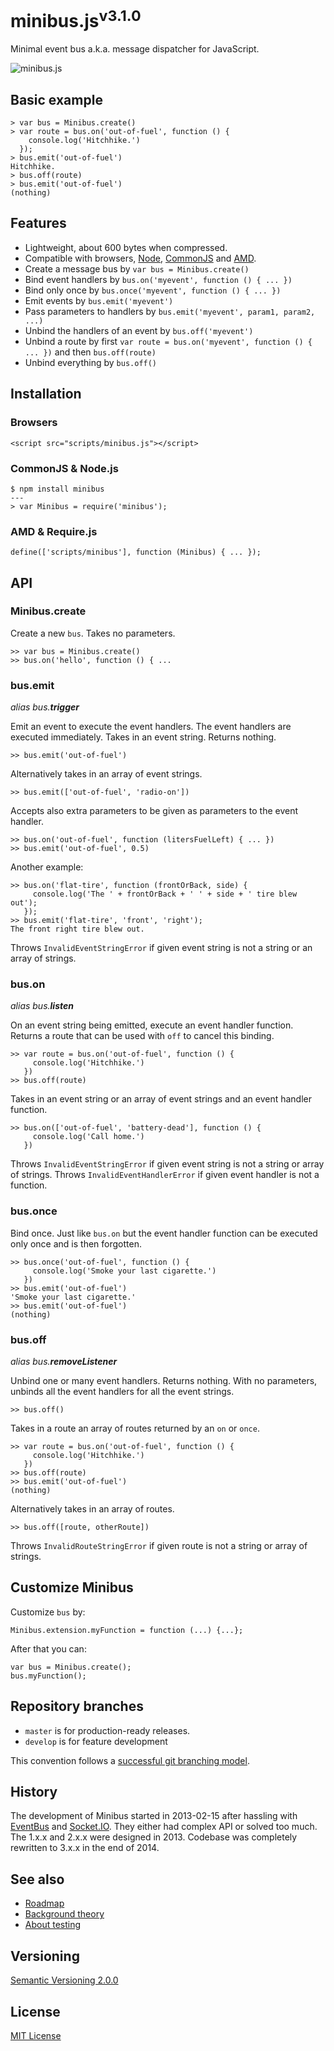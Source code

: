 # minibus.js<sup>v3.1.0</sup>

Minimal event bus a.k.a. message dispatcher for JavaScript.

![minibus.js](../master/doc/img/minibus.png?raw=true)



## Basic example

    > var bus = Minibus.create()
    > var route = bus.on('out-of-fuel', function () {
        console.log('Hitchhike.')
      });
    > bus.emit('out-of-fuel')
    Hitchhike.
    > bus.off(route)
    > bus.emit('out-of-fuel')
    (nothing)



## Features

- Lightweight, about 600 bytes when compressed.
- Compatible with browsers, [Node](http://nodejs.org/), [CommonJS](http://wiki.commonjs.org/wiki/CommonJS) and [AMD](https://github.com/amdjs/amdjs-api/wiki/AMD).
- Create a message bus by `var bus = Minibus.create()`
- Bind event handlers by `bus.on('myevent', function () { ... })`
- Bind only once by `bus.once('myevent', function () { ... })`
- Emit events by `bus.emit('myevent')`
- Pass parameters to handlers by `bus.emit('myevent', param1, param2, ...)`
- Unbind the handlers of an event by `bus.off('myevent')`
- Unbind a route by first `var route = bus.on('myevent', function () { ... })` and then `bus.off(route)`
- Unbind everything by `bus.off()`



## Installation

### Browsers

    <script src="scripts/minibus.js"></script>

### CommonJS & Node.js

    $ npm install minibus
    ---
    > var Minibus = require('minibus');

### AMD & Require.js

    define(['scripts/minibus'], function (Minibus) { ... });



## API

### Minibus.create

Create a new `bus`. Takes no parameters.

    >> var bus = Minibus.create()
    >> bus.on('hello', function () { ...



### bus.emit

*alias bus.**trigger***

Emit an event to execute the event handlers. The event handlers are executed immediately. Takes in an event string. Returns nothing.

    >> bus.emit('out-of-fuel')

Alternatively takes in an array of event strings.

    >> bus.emit(['out-of-fuel', 'radio-on'])

Accepts also extra parameters to be given as parameters to the event handler.

    >> bus.on('out-of-fuel', function (litersFuelLeft) { ... })
    >> bus.emit('out-of-fuel', 0.5)

Another example:

    >> bus.on('flat-tire', function (frontOrBack, side) {
         console.log('The ' + frontOrBack + ' ' + side + ' tire blew out');
       });
    >> bus.emit('flat-tire', 'front', 'right');
    The front right tire blew out.

Throws `InvalidEventStringError` if given event string is not a string or an array of strings.



### bus.on

*alias bus.**listen***

On an event string being emitted, execute an event handler function. Returns a route that can be used with `off` to cancel this binding.

    >> var route = bus.on('out-of-fuel', function () {
         console.log('Hitchhike.')
       })
    >> bus.off(route)

Takes in an event string or an array of event strings and an event handler function.

    >> bus.on(['out-of-fuel', 'battery-dead'], function () {
         console.log('Call home.')
       })

Throws `InvalidEventStringError` if given event string is not a string or array of strings. Throws `InvalidEventHandlerError` if given event handler is not a function.



### bus.once

Bind once. Just like `bus.on` but the event handler function can be executed only once and is then forgotten.

    >> bus.once('out-of-fuel', function () {
         console.log('Smoke your last cigarette.')
       })
    >> bus.emit('out-of-fuel')
    'Smoke your last cigarette.'
    >> bus.emit('out-of-fuel')
    (nothing)



### bus.off

*alias bus.**removeListener***

Unbind one or many event handlers. Returns nothing. With no parameters, unbinds all the event handlers for all the event strings.

    >> bus.off()

Takes in a route an array of routes returned by an `on` or `once`.

    >> var route = bus.on('out-of-fuel', function () {
         console.log('Hitchhike.')
       })
    >> bus.off(route)
    >> bus.emit('out-of-fuel')
    (nothing)

Alternatively takes in an array of routes.

    >> bus.off([route, otherRoute])

Throws `InvalidRouteStringError` if given route is not a string or array of strings.



## Customize Minibus

Customize `bus` by:

    Minibus.extension.myFunction = function (...) {...};

After that you can:

    var bus = Minibus.create();
    bus.myFunction();



## Repository branches

- `master` is for production-ready releases.
- `develop` is for feature development

This convention follows a [successful git branching model](http://nvie.com/posts/a-successful-git-branching-model/).



## History

The development of Minibus started in 2013-02-15 after hassling with [EventBus](https://github.com/krasimir/EventBus) and [Socket.IO](http://socket.io/). They either had complex API or solved too much. The 1.x.x and 2.x.x were designed in 2013. Codebase was completely rewritten to 3.x.x in the end of 2014.



## See also

- [Roadmap](doc/roadmap.md)
- [Background theory](doc/theory.md)
- [About testing](doc/testing.md)



## Versioning

[Semantic Versioning 2.0.0](http://semver.org/)



## License

[MIT License](../blob/master/LICENSE)
